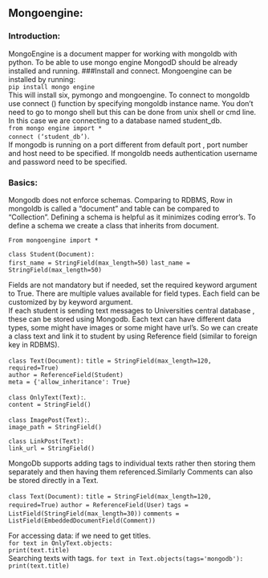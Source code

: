 ## Mongoengine: 
### Introduction:
MongoEngine is a document mapper for working with mongoldb with python. To be able to use mongo engine MongodD should be already installed and running. 
###Install and connect.
Mongoengine can be installed by running:     
`pip install mongo engine`  
This will install six, pymongo and mongoengine.
To connect to mongoldb use connect () function by specifying mongoldb instance name. You don’t need to go to mongo shell but this can be done from unix shell or cmd line. In this case we are connecting to a database named student_db.  
`from mongo engine import *`  
`connect (‘student_db’)`.  
If mongodb is running on a port different from default port , port number and host need to be specified.
If mongoldb needs authentication username and password need to be specified.
###  Basics:
Mongodb does not enforce schemas. Comparing to RDBMS, Row in mongoldb is called a “document” and table can be compared to “Collection”. 
Defining a schema is helpful as it minimizes coding error’s. To define a schema we create a class that inherits from document.


`From mongoengine import *`  

 `class Student(Document):`   
       `first_name = StringField(max_length=50)` 
       `last_name = StringField(max_length=50)`
       
       

Fields are not mandatory but if needed, set the required keyword argument to True. There are multiple values available for field types. Each field can be customized by by keyword argument.  
If each student is sending text messages to Universities central database , these can be stored using Mongodb. Each text can have different data types, some might have images or some might have url’s.
So we can create a class text and link it to student by using Reference field (similar to foreign key in RDBMS).  

`class Text(Document):`
    `title = StringField(max_length=120, required=True)`  
    `author = ReferenceField(Student)`  
    `meta = {'allow_inheritance': True}` 

`class OnlyText(Text):`.  
    `content = StringField()`

`class ImagePost(Text):`.  
    `image_path = StringField()`

`class LinkPost(Text):`  
    `link_url = StringField()`
    
   MongoDb supports adding tags to individual texts rather then storing them separately and then having them referenced.Similarly Comments can also be stored directly in a Text. 


`class Text(Document):`
    `title = StringField(max_length=120, required=True)`
    `author = ReferenceField(User)`
    `tags = ListField(StringField(max_length=30))`
    `comments = ListField(EmbeddedDocumentField(Comment))`
    
For accessing data: if we need to get titles.  
`for text in OnlyText.objects:`  
    `print(text.title)`  
Searching texts with tags.
`for text in Text.objects(tags='mongodb'):` 
    `print(text.title)`
